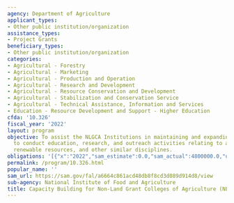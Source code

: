 ```yaml
---
agency: Department of Agriculture
applicant_types:
- Other public institution/organization
assistance_types:
- Project Grants
beneficiary_types:
- Other public institution/organization
categories:
- Agricultural - Forestry
- Agricultural - Marketing
- Agricultural - Production and Operation
- Agricultural - Research and Development
- Agricultural - Resource Conservation and Development
- Agricultural - Stabilization and Conservation Service
- Agricultural - Technical Assistance, Information and Services
- Education - Resource Development and Support - Higher Education
cfda: '10.326'
fiscal_year: '2022'
layout: program
objective: To assist the NLGCA Institutions in maintaining and expanding their capacity
  to conduct education, research, and outreach activities relating to agriculture,
  renewable resources, and other similar disciplines.
obligations: '[{"x":"2022","sam_estimate":0.0,"sam_actual":4800000.0,"usa_spending_actual":6893377.95},{"x":"2023","sam_estimate":4800000.0,"sam_actual":0.0,"usa_spending_actual":-153787.74},{"x":"2024","sam_estimate":0.0,"sam_actual":0.0,"usa_spending_actual":0.0}]'
permalink: /program/10.326.html
popular_name: ''
sam_url: https://sam.gov/fal/a6664c861acd48db8f8cd3d089d914d8/view
sub-agency: National Institute of Food and Agriculture
title: Capacity Building for Non-Land Grant Colleges of Agriculture (NLGCA)
---
```

